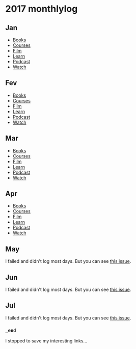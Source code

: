 ﻿# 2017 monthlylog

## Jan

- [Books](01-jan/books.md)
- [Courses](01-jan/courses.md)
- [Film](01-jan/film.md)
- [Learn](01-jan/learn.md)
- [Podcast](01-jan/podcast.md)
- [Watch](01-jan/watch.md)

## Fev

- [Books](02-jan/books.md)
- [Courses](02-jan/courses.md)
- [Film](02-jan/film.md)
- [Learn](02-jan/learn.md)
- [Podcast](02-jan/podcast.md)
- [Watch](02-jan/watch.md)

## Mar

- [Books](03-mar/books.md)
- [Courses](03-mar/courses.md)
- [Film](03-mar/film.md)
- [Learn](03-mar/learn.md)
- [Podcast](03-mar/podcast.md)
- [Watch](03-mar/watch.md)

## Apr

- [Books](04-apr/books.md)
- [Courses](04-apr/courses.md)
- [Film](04-apr/film.md)
- [Learn](04-apr/learn.md)
- [Podcast](04-apr/podcast.md)
- [Watch](04-apr/watch.md)


## May

I failed and didn't log most days. But you can see [this issue](https://github.com/ftonato/monthlylog/issues/6).

## Jun

I failed and didn't log most days. But you can see [this issue](https://github.com/ftonato/monthlylog/issues/5).

## Jul

I failed and didn't log most days. But you can see [this issue](https://github.com/ftonato/monthlylog/issues/7).

### `_end`

I stopped to save my interesting links...
